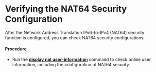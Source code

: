 Verifying the NAT64 Security Configuration
==========================================

After the Network Address Translation IPv6-to-IPv4 (NAT64) security function is configured, you can check NAT64 security configurations.

#### Procedure

* Run the [**display nat user-information**](cmdqueryname=display+nat+user-information) command to check online user information, including the configuration of NAT64 security.